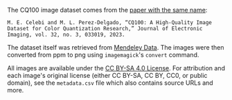 The CQ100 image dataset comes from the
[paper with the same name](https://www.spiedigitallibrary.org/journals/journal-of-electronic-imaging/volume-32/issue-3/033019/cq100--a-high-quality-image-dataset-for-color-quantization/10.1117/1.JEI.32.3.033019.full?SSO=1):
```
M. E. Celebi and M. L. Perez-Delgado, “CQ100: A High-Quality Image Dataset for Color Quantization Research,” Journal of Electronic Imaging, vol. 32, no. 3, 033019, 2023.
```
The dataset itself was retrieved from [Mendeley Data](https://data.mendeley.com/datasets/vw5ys9hfxw/3).
The images were then converted from ppm to png using `imagemagick`'s `convert` command.

All images are available under the [CC BY-SA 4.0 License](https://creativecommons.org/licenses/by-sa/4.0/).
For attribution and each image's original license (either CC BY-SA, CC BY, CC0, or public domain),
see the `metadata.csv` file which also contains source URLs and more.

